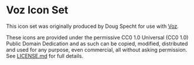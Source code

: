 # Voz Icon Set

This icon set was originally produced by Doug Specht for use with [Voz](https://1voz.org).

These icons are provided under the permissive CC0 1.0 Universal (CC0 1.0) Public Domain Dedication and as such can be copied, modified, distributed and used for any purpose, even commercial, all without asking permission. See [LICENSE.md](LICENSE.md) for full details.
